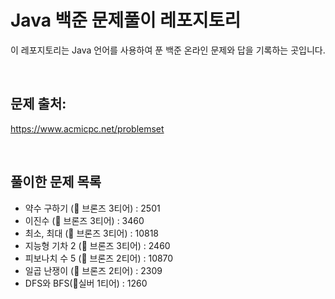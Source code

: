 # Java 백준 문제풀이 레포지토리

이 레포지토리는 Java 언어를 사용하여 푼 백준 온라인 문제와 답을 기록하는 곳입니다.

<br>

## 문제 출처:

https://www.acmicpc.net/problemset

<br>

## 풀이한 문제 목록
- 약수 구하기 (🥉 브론즈 3티어) : 2501
- 이진수 (🥉 브론즈 3티어) : 3460
- 최소, 최대 (🥉 브론즈 3티어) : 10818
- 지능형 기차 2 (🥉 브론즈 3티어) : 2460
- 피보나치 수 5 (🥉 브론즈 2티어) : 10870
- 일곱 난쟁이 (🥉 브론즈 2티어) : 2309
- DFS와 BFS(🥈실버 1티어) : 1260
